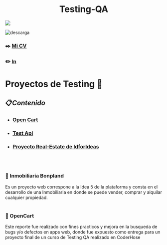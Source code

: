 <h1 align="center">Testing-QA</h3>

<p align="left">
  <a href="https://skillicons.dev">
    <img src="https://skillicons.dev/icons?i=html,js,css,mysql,react,vscode,figma,docker,selenium" />
  </a>
</p>


![descarga](https://user-images.githubusercontent.com/86979361/187540414-5f58deaa-2201-456a-b358-d3d37be24dfb.jpg)

### ✒️ [Mi CV](./Docs/Maximiliano%20Barbosa.pdf)

### ✏️ [In](https://www.linkedin.com/in/maxi-barbosa/)

# Proyectos de Testing 📒

## 📋<em>Contenido</em>
- ### [Open Cart](https://docs.google.com/document/d/1wHuhAc_iFKuRAs7inDK3Yd8zvfQRqdvXMmIfyyX36bo/edit) 
- ### [Test Api](./Docs/Apimon_MaximilianoBarbosa.pdf)
- ### [Proyecto Real-Estate de IdforIdeas](https://github.com/MaxiBarbo/Testing_Bonpland.git)
<br/>
<br/>

<h3 align="left">🔹 Inmobiliaria Bonpland</h3>
Es un proyecto web correspone a la Idea 5 de la plataforma y consta en el desarrollo de una Inmobiliaria en donde se puede vender, comprar y alquilar cualquier propiedad.
<br/>
<br/>

<h3 align="left">🔹 OpenCart</h3>
Este reporte fue realizado con fines practicos y mejora en la busqueda de bugs y/o defectos en apps web, donde fue expuesto como entrega para un proyecto final de un curso de Testing QA realizado en CoderHose
<br/>
<br/>   
